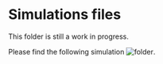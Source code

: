 # Simulations files

This folder is still a work in progress. 

Please find the following simulation 
	![folder](http://169.237.38.120/0_random_clathrate_production/).
